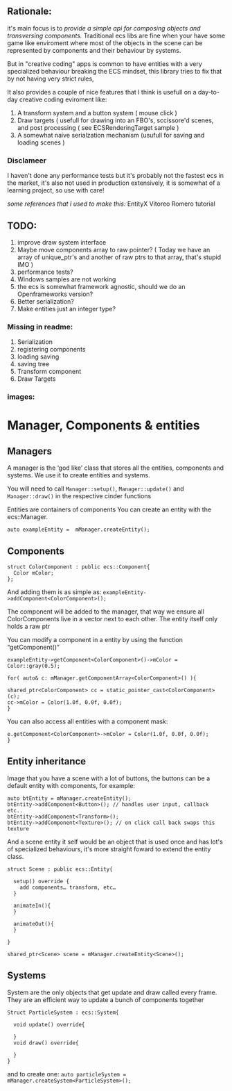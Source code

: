 
## Rationale: 

it's main focus is to *provide a simple api for composing objects and transversing components.* Traditional ecs libs are fine when your have some game like enviroment where most of the objects in the scene can be represented by components and their behaviour by systems. 

But in "creative coding" apps is common to have entities with a very specialized behaviour breaking the ECS mindset, this library tries to fix  that by not having very strict rules, 


It also provides a couple of nice features that I think is usefull on a day-to-day creative coding eviroment like:

1. A transform system and a button system (  mouse click )
2. Draw targets ( usefull for drawing into an FBO's, sccissore'd  scenes,  and post processing ( see ECSRenderingTarget sample )
3. A somewhat naive serialzation mechanism (usufull for saving and loading scenes  )


### Disclameer
 I haven't done any performance tests but it's probably not the fastest ecs in the market, it's also not used in production extensively, it is somewhat of a learning project, so use with care! 
 
 *some references that I used to make this:*
 EntityX
 Vitoreo Romero tutorial

## TODO:

1. improve draw system interface
2. Maybe move components array to raw pointer? ( Today we have an  array of unique_ptr's and another of raw ptrs to that array, that's stupid IMO ) 
3. performance tests?
4. Windows samples are not working
5. the ecs is somewhat framework agnostic, should we do an Openframeworks version?
6. Better  serialization? 
7. Make entities just an integer type? 

### Missing in readme:
1. Serialization
2. registering components
3. loading saving
4. saving tree
5. Transform component
6. Draw Targets


### images:



# Manager, Components & entities


## Managers

A manager is the ‘god like’ class that stores all the entities, components and systems.
We use it to create entities and systems.

You will need to call  ` Manager::setup() `, ` Manager::update() ` and ` Manager::draw() ` in the respective cinder functions

Entities are containers of components 
You can create an entity with the ecs::Manager.

```auto exampleEntity =  mManager.createEntity();```

## Components

```
struct ColorComponent : public ecs::Component{
  Color mColor;
};
```

And adding them is as simple as: 
`exampleEntity->addComponent<ColorComponent>();`

The component will be added to the manager, that way we ensure all ColorComponents live in a vector next to each other. The entity itself only holds  a raw ptr

You can modify a component in a entity by using the function “getComponent<T>()”

```
exampleEntity->getComponent<ColorComponent>()->mColor = Color::gray(0.5);

for( auto& c: mManager.getComponentArray<ColorComponent>() ){

shared_ptr<ColorComponent> cc = static_pointer_cast<ColorComponent>(c);
cc->mColor = Color(1.0f, 0.0f, 0.0f);
}
```
You can also access all entities with a component mask:

```for( auto& c: mManager.getEntitiesWithComponents<ColorComponent, RectComponent>() ){
e.getComponent<ColorComponent>->mColor = Color(1.0f, 0.0f, 0.0f); 
}
```

## Entity inheritance


Image that you have a scene with a lot of buttons, the buttons can be a default entity with components, for example:
```
auto btEntity = mManager.createEntity();
btEntity->addComponent<Button>(); // handles user input, callback etc..
btEntity->addComponent<Transform>();
btEntity->addComponent<Texture>(); // on click call back swaps this texture
```

And a scene entity it self would be an object that is used once and has lot's of specialized behaviours, it's more straight foward to extend the entity class.   

```
struct Scene : public ecs::Entity{

  setup() override {
    add components… transform, etc… 
  }

  animateIn(){
  }

  animateOut(){
  }
  
}

shared_ptr<Scene> scene = mManager.createEntity<Scene>();
```
## Systems

System are the only objects that get update and draw called every frame. They are an efficient way to update a bunch of components together


```
Struct ParticleSystem : ecs::System{

  void update() override{

  }
  void draw() override{

  }
}
```

and to create one: 
```auto particleSystem = mManager.createSystem<ParticleSystem>();```


